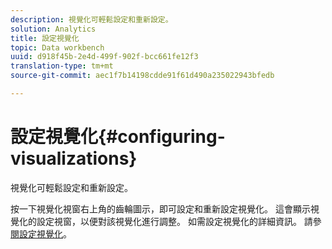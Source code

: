 ```yaml
---
description: 視覺化可輕鬆設定和重新設定。
solution: Analytics
title: 設定視覺化
topic: Data workbench
uuid: d918f45b-2e4d-499f-902f-bcc661fe12f3
translation-type: tm+mt
source-git-commit: aec1f7b14198cdde91f61d490a235022943bfedb

---
```



# 設定視覺化{#configuring-visualizations}

視覺化可輕鬆設定和重新設定。

按一下視覺化視窗右上角的齒輪圖示，即可設定和重新設定視覺化。 這會顯示視覺化的設定視窗，以便對該視覺化進行調整。 如需設定視覺化的詳細資訊。 請參 [閱設定視覺化](../../../../home/c-adobe-data-workbench-dashboard/c-visualizations/c-configuring-visualizations.md#concept-edc3c7270ffe429c9aab8ceca429b570)。
